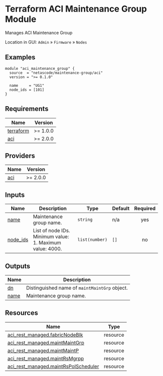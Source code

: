 <!-- BEGIN_TF_DOCS -->
# Terraform ACI Maintenance Group Module

Manages ACI Maintenance Group

Location in GUI:
`Admin` » `Firmware` » `Nodes`

## Examples

```hcl
module "aci_maintenance_group" {
  source  = "netascode/maintenance-group/aci"
  version = ">= 0.1.0"

  name     = "UG1"
  node_ids = [101]
}
```

## Requirements

| Name | Version |
|------|---------|
| <a name="requirement_terraform"></a> [terraform](#requirement\_terraform) | >= 1.0.0 |
| <a name="requirement_aci"></a> [aci](#requirement\_aci) | >= 2.0.0 |

## Providers

| Name | Version |
|------|---------|
| <a name="provider_aci"></a> [aci](#provider\_aci) | >= 2.0.0 |

## Inputs

| Name | Description | Type | Default | Required |
|------|-------------|------|---------|:--------:|
| <a name="input_name"></a> [name](#input\_name) | Maintenance group name. | `string` | n/a | yes |
| <a name="input_node_ids"></a> [node\_ids](#input\_node\_ids) | List of node IDs. Minimum value: 1. Maximum value: 4000. | `list(number)` | `[]` | no |

## Outputs

| Name | Description |
|------|-------------|
| <a name="output_dn"></a> [dn](#output\_dn) | Distinguished name of `maintMaintGrp` object. |
| <a name="output_name"></a> [name](#output\_name) | Maintenance group name. |

## Resources

| Name | Type |
|------|------|
| [aci_rest_managed.fabricNodeBlk](https://registry.terraform.io/providers/CiscoDevNet/aci/latest/docs/resources/rest_managed) | resource |
| [aci_rest_managed.maintMaintGrp](https://registry.terraform.io/providers/CiscoDevNet/aci/latest/docs/resources/rest_managed) | resource |
| [aci_rest_managed.maintMaintP](https://registry.terraform.io/providers/CiscoDevNet/aci/latest/docs/resources/rest_managed) | resource |
| [aci_rest_managed.maintRsMgrpp](https://registry.terraform.io/providers/CiscoDevNet/aci/latest/docs/resources/rest_managed) | resource |
| [aci_rest_managed.maintRsPolScheduler](https://registry.terraform.io/providers/CiscoDevNet/aci/latest/docs/resources/rest_managed) | resource |
<!-- END_TF_DOCS -->